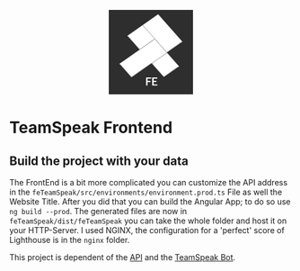 <p align="center">
  <img src="https://raw.githubusercontent.com/BenediktBertsch/Micro_TeamSpeak_FrontEnd/master/logo.png" width="150">
</p>

# TeamSpeak Frontend

## Build the project with your data

The FrontEnd is a bit more complicated you can customize the API address in the `feTeamSpeak/src/environments/environment.prod.ts` File as well the Website Title.
After you did that you can build the Angular App; to do so use `ng build --prod`.
The generated files are now in `feTeamSpeak/dist/feTeamSpeak` you can take the whole folder and host it on your HTTP-Server.
I used NGINX, the configuration for a 'perfect' score of Lighthouse is in the `nginx` folder.

This project is dependent of the [API](https://github.com/BenediktBertsch/Micro_TeamSpeak_API) and the [TeamSpeak Bot](https://github.com/BenediktBertsch/Micro_TeamSpeak_Bot).
